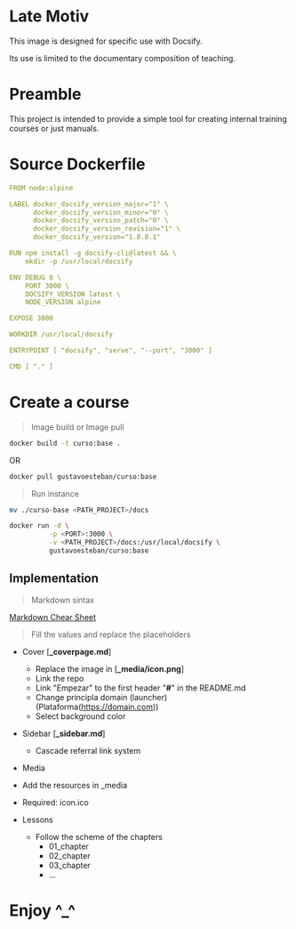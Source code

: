 # Late Motiv

This image is designed for specific use with Docsify.

Its use is limited to the documentary composition of teaching.

# Preamble

This project is intended to provide a simple tool for creating internal training courses or just manuals.

# Source Dockerfile

``` yml
FROM node:alpine

LABEL docker_docsify_version_major="1" \
      docker_docsify_version_minor="0" \
      docker_docsify_version_patch="0" \
      docker_docsify_version_revision="1" \
      docker_docsify_version="1.0.0.1"

RUN npm install -g docsify-cli@latest && \
    mkdir -p /usr/local/docsify

ENV DEBUG 0 \
    PORT 3000 \
    DOCSIFY_VERSION latest \
    NODE_VERSION alpine

EXPOSE 3000

WORKDIR /usr/local/docsify

ENTRYPOINT [ "docsify", "serve", "--port", "3000" ]

CMD [ "." ]
```

# Create a course

>Image build or Image pull

```bash
docker build -t curso:base .
```

OR

```bash
docker pull gustavoesteban/curso:base
```

>Run instance

```bash
mv ./curso-base <PATH_PROJECT>/docs
```

```bash
docker run -d \
          -p <PORT>:3000 \
          -v <PATH_PROJECT>/docs:/usr/local/docsify \
          gustavoesteban/curso:base
```

## Implementation

> Markdown sintax

[Markdown Chear Sheet](https://www.markdownguide.org/cheat-sheet)

> Fill the values and replace the placeholders

- Cover [**_coverpage.md**]
  - Replace the image in [**_media/icon.png**]
  - Link the repo
  - Link "Empezar" to the first header "**#**" in the README.md
  - Change principla domain (launcher) (Plataforma(https://domain.com))
  - Select background color

- Sidebar [**_sidebar.md**]
  - Cascade referral link system

- Media
 - Add the resources in _media
 - Required: icon.ico

- Lessons
  - Follow the scheme of the chapters
    - 01_chapter
    - 02_chapter
    - 03_chapter
    - ...

# Enjoy ^_^
